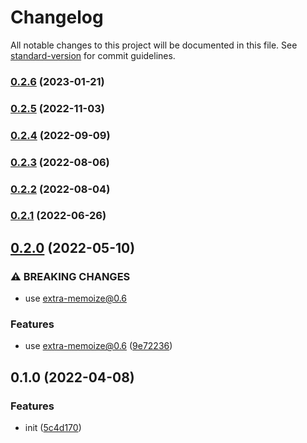 # Changelog

All notable changes to this project will be documented in this file. See [standard-version](https://github.com/conventional-changelog/standard-version) for commit guidelines.

### [0.2.6](https://github.com/extra-memoize/memory-cache/compare/v0.2.5...v0.2.6) (2023-01-21)

### [0.2.5](https://github.com/extra-memoize/memory-cache/compare/v0.2.4...v0.2.5) (2022-11-03)

### [0.2.4](https://github.com/extra-memoize/memory-cache/compare/v0.2.3...v0.2.4) (2022-09-09)

### [0.2.3](https://github.com/extra-memoize/memory-cache/compare/v0.2.2...v0.2.3) (2022-08-06)

### [0.2.2](https://github.com/extra-memoize/memory-cache/compare/v0.2.1...v0.2.2) (2022-08-04)

### [0.2.1](https://github.com/extra-memoize/memory-cache/compare/v0.2.0...v0.2.1) (2022-06-26)

## [0.2.0](https://github.com/extra-memoize/memory-cache/compare/v0.1.0...v0.2.0) (2022-05-10)


### ⚠ BREAKING CHANGES

* use extra-memoize@0.6

### Features

* use extra-memoize@0.6 ([9e72236](https://github.com/extra-memoize/memory-cache/commit/9e72236114a1764166d479afe384193081c727b3))

## 0.1.0 (2022-04-08)


### Features

* init ([5c4d170](https://github.com/extra-memoize/memory-cache/commit/5c4d170569bb5aec61987ebac77f770d45a6cff7))
